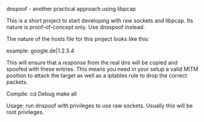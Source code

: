 dnspoof - another practical approach using libpcap

This is a short project to start developing with raw sockets and 
libpcap. Its nature is proof-of-concept only. Use dnsspoof instead.

The nature of the hosts file for this project looks like this:

example:
 google.de|1.2.3.4

This will ensure that a *response* from the real dns will be copied and 
spoofed with these entries. This means you need in your setup a valid 
MITM position to attack the target as well as a iptables rule to drop 
the correct packets.

Compile:
cd Debug
make all

Usage:
run dnspoof with privileges to use raw sockets. Usually this will be 
root privileges.
